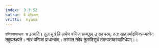 ```yaml
---
index:  3.3.52
sutra:  प्रे वणिजाम्
vritti:  nyasa
---
```


`वणिक्सम्बन्धन च` इत्यादि। तुलासूत्रं हि प्रायेण वणिजासम्बद्धम् उ सहचरम्, ततः साहचर्याद्वणिक्सम्बन्धेन तदुपलक्ष्यते। नात्र वणिजां प्राधान्याम्। तस्मात् तदेव तुलादिसूत्रं तदन्यशब्दस्याभिधेयम्।।

